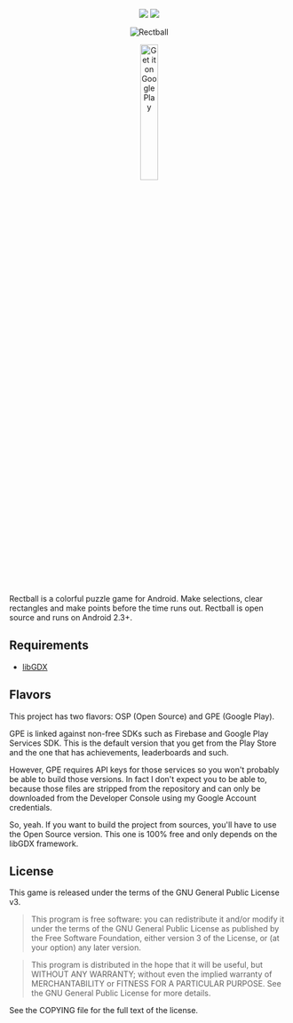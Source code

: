 <p align="center">
    <a href="https://github.com/danirod/rectball/releases/latest"><img src="https://img.shields.io/github/tag/danirod/rectball.svg"></a>
    <a href="http://www.gnu.org/licenses/gpl-3.0.html"><img src="https://img.shields.io/badge/license-GPL3-blue.svg"></a>
</p>

<p align="center">
  <img src="http://i.imgur.com/HLGaW33.jpg" alt="Rectball">
</p>

<p align="center">
  <a href='https://play.google.com/store/apps/details?id=es.danirod.rectball.android&utm_source=global_co&utm_medium=prtnr&utm_content=Mar2515&utm_campaign=PartBadge&pcampaignid=MKT-Other-global-all-co-prtnr-py-PartBadge-Mar2515-1'><img alt='Get it on Google Play' src='https://play.google.com/intl/en_us/badges/images/generic/en_badge_web_generic.png' style='width: 25%; height: 25%;'/></a>
</p>

Rectball is a colorful puzzle game for Android. Make selections, clear rectangles and make points before the time runs out. Rectball is open source and runs on Android 2.3+.

## Requirements

* [libGDX](http://libgdx.badlogicgames.com/)

## Flavors

This project has two flavors: OSP (Open Source) and GPE (Google Play).

GPE is linked against non-free SDKs such as Firebase and Google Play Services SDK. This is the default version that you get from the Play Store and the one that has achievements, leaderboards and such.

However, GPE requires API keys for those services so you won't probably be able to build those versions. In fact I don't expect you to be able to, because those files are stripped from the repository and can only be downloaded from the Developer Console using my Google Account credentials.

So, yeah. If you want to build the project from sources, you'll have to use the Open Source version. This one is 100% free and only depends on the libGDX framework.

## License

This game is released under the terms of the GNU General Public License v3.

> This program is free software: you can redistribute it and/or modify it under the terms of the GNU General Public License as published by the Free Software Foundation, either version 3 of the License, or (at your option) any later version.

> This program is distributed in the hope that it will be useful, but WITHOUT ANY WARRANTY; without even the implied warranty of MERCHANTABILITY or FITNESS FOR A PARTICULAR PURPOSE.  See the GNU General Public License for more details.

See the COPYING file for the full text of the license.
